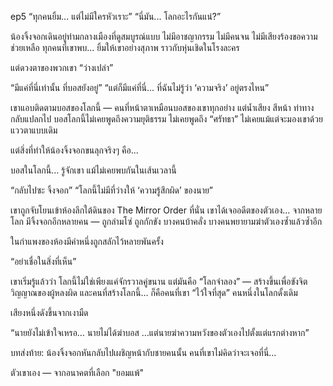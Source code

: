 ep5
“ทุกคนยิ้ม... แต่ไม่มีใครหัวเราะ”
“นี่มัน... โลกอะไรกันแน่?”

น้องจิ้งจอกเดินอยู่ท่ามกลางเมืองที่ดูสมบูรณ์แบบ
ไม่มีอาชญากรรม ไม่มีคนจน ไม่มีเสียงร้องขอความช่วยเหลือ
ทุกคนที่เขาพบ... ยิ้มให้เขาอย่างสุภาพ ราวกับหุ่นเชิดในโรงละคร

แต่ดวงตาของพวกเขา “ว่างเปล่า”

“มีแค่ที่นี่เท่านั้น ที่บอสยังอยู่”
“แต่ก็มีแค่ที่นี่... ที่ฉันไม่รู้ว่า ‘ความจริง’ อยู่ตรงไหน”

เขาแอบติดตามบอสของโลกนี้ — คนที่หน้าตาเหมือนบอสของเขาทุกอย่าง
แต่น้ำเสียง สีหน้า ท่าทางกลับแปลกไป
บอสโลกนี้ไม่เคยพูดถึงความยุติธรรม
ไม่เคยพูดถึง “ศรัทธา”
ไม่เคยแม้แต่จะมองเขาด้วยแววตาแบบเดิม

แต่สิ่งที่ทำให้น้องจิ้งจอกขนลุกจริงๆ คือ...

บอสในโลกนี้... รู้จักเขา
แม้ไม่เคยพบกันในเส้นเวลานี้

“กลับไปซะ จิ้งจอก”
“โลกนี้ไม่มีที่ว่างให้ ‘ความรู้สึกผิด’ ของนาย”

เขาถูกจับโยนเข้าห้องลึกใต้ดินของ The Mirror Order
ที่นั่น เขาได้เจออดีตของตัวเอง... จากหลายโลก
มีจิ้งจอกอีกหลายคน — ถูกล่ามโซ่ ถูกกักขัง
บางคนบ้าคลั่ง บางคนพยายามฆ่าตัวเองซ้ำแล้วซ้ำอีก

ในกำแพงของห้องมีคำหนึ่งถูกสลักไว้หลายพันครั้ง

“อย่าเชื่อในสิ่งที่เห็น”

เขาเริ่มรู้แล้วว่า โลกนี้ไม่ใช่เพียงแค่จักรวาลคู่ขนาน
แต่มันคือ “โลกจำลอง” — สร้างขึ้นเพื่อขังจิตวิญญาณของผู้หลงผิด
และคนที่สร้างโลกนี้… ก็คือคนที่เขา “ไว้ใจที่สุด” คนหนึ่งในโลกดั้งเดิม

เสียงหนึ่งดังขึ้นจากเงามืด

“นายยังไม่เข้าใจเหรอ…
นายไม่ได้ฆ่าบอส
…แต่นายฆ่าความหวังของตัวเองไปตั้งแต่แรกต่างหาก”

บทส่งท้าย:
น้องจิ้งจอกหันกลับไปเผชิญหน้ากับชายคนนั้น
คนที่เขาไม่คิดว่าจะเจอที่นี่…

ตัวเขาเอง — จากอนาคตที่เลือก "ยอมแพ้"